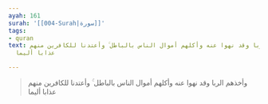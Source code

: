```yaml
---
ayah: 161
surah: '[[004-Surah|سورة]]'
tags:
- quran
text: وأخذهم الربا وقد نهوا عنه وأكلهم أموال الناس بالباطل ۚ وأعتدنا للكافرين منهم
  عذابا أليما

---
```

> وأخذهم الربا وقد نهوا عنه وأكلهم أموال الناس بالباطل ۚ وأعتدنا للكافرين منهم عذابا أليما
